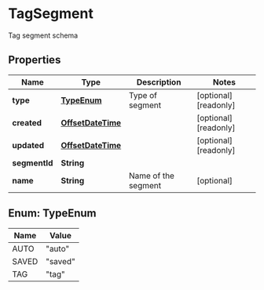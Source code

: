 

# TagSegment

Tag segment schema

## Properties

| Name | Type | Description | Notes |
|------------ | ------------- | ------------- | -------------|
|**type** | [**TypeEnum**](#TypeEnum) | Type of segment |  [optional] [readonly] |
|**created** | [**OffsetDateTime**](OffsetDateTime.md) |  |  [optional] [readonly] |
|**updated** | [**OffsetDateTime**](OffsetDateTime.md) |  |  [optional] [readonly] |
|**segmentId** | **String** |  |  |
|**name** | **String** | Name of the segment |  [optional] |



## Enum: TypeEnum

| Name | Value |
|---- | -----|
| AUTO | &quot;auto&quot; |
| SAVED | &quot;saved&quot; |
| TAG | &quot;tag&quot; |



